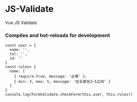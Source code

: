 # JS-Validate
Vue JS Validate

### Compiles and hot-reloads for development
```
const user = {
  name: '',
  tel: '',
  id: ''
}
const rules= {
  name: [
    { require:true, message: '必填' }，
    { min: 3, max: 5, message: '在长度在3—5之间' }
  ]
}
console.log(FormValidate.checkForm(this.user, this.rules))

```
